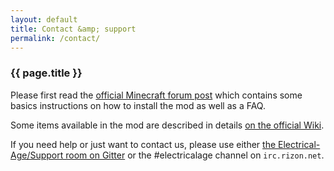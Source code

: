 ```yaml
---
layout: default
title: Contact &amp; support
permalink: /contact/
---
```


<h3>{{ page.title }}</h3>

Please first read the [official Minecraft forum post](http://www.minecraftforum.net/forums/mapping-and-modding/minecraft-mods/2104648-electrical-age-physics-electric-circuits-more) which contains some basics instructions on how to install the mod as well as a FAQ.

Some items available in the mod are described in details [on the official Wiki](http://wiki.electrical-age.net/index.php/Main_Page).

If you need help or just want to contact us, please use either [the Electrical-Age/Support room on Gitter](https://gitter.im/Electrical-Age/Support) or the #electricalage channel on `irc.rizon.net`.